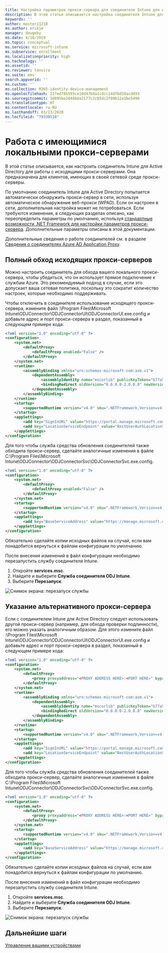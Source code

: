 ```yaml
---
title: Настройка параметров прокси-сервера для соединителя Intune для Active Directory
description: В этой статье описывается настройка соединителя Intune для Active Directory для работы с имеющимися локальными прокси-серверами.
keywords: ''
author: master11218
ms.author: erikje
manager: dougeby
ms.date: 4/16/2019
ms.topic: conceptual
ms.service: microsoft-intune
ms.subservice: enrollment
ms.localizationpriority: high
ms.technology: ''
ms.assetid: ''
ms.reviewer: tanvira
ms.suite: ems
search.appverid: ''
ms.custom: ''
ms.collection: M365-identity-device-management
ms.openlocfilehash: 227ed78b593ce10d47b9a1cdcc14dfbd58acdd93
ms.sourcegitcommit: 3d895be2844bda2177c2c85dc2f09612a1be5490
ms.translationtype: HT
ms.contentlocale: ru-RU
ms.lasthandoff: 03/13/2020
ms.locfileid: "79339518"
---
```

# <a name="work-with-existing-on-premises-proxy-servers"></a>Работа с имеющимися локальными прокси-серверами

В этой статье описывается, как настроить соединитель Intune для Active Directory для работы с исходящими прокси-серверами. Она предназначена для клиентов, имеющих в своей сетевой среде прокси-серверы.

По умолчанию соединитель Intune для Active Directory попытается автоматически обнаружить прокси-сервер в сети, используя автоматическое обнаружение веб-прокси (WPAD). Если он настроен в сети, дополнительная настройка может не потребоваться.  Если требуются изменения, в следующих разделах описано, как переопределить параметры по умолчанию, используя [стандартные возможности .NET Framework для настройки параметров прокси-сервера](https://docs.microsoft.com/dotnet/framework/configure-apps/file-schema/network/defaultproxy-element-network-settings).  Дополнительные параметры описаны в этой документации.

Дополнительные сведения о работе соединителей см. в разделе [Сведения о соединителях Azure AD Application Proxy](https://docs.microsoft.com/azure/active-directory/manage-apps/application-proxy-connectors).

## <a name="completely-bypass-outbound-proxies"></a>Полный обход исходящих прокси-серверов

Можно настроить соединитель для обхода вашего локального прокси-сервера, чтобы убедиться, что он использует прямое подключение к службам Azure. Это рекомендуемый подход в случае, если это допускает ваша сетевая политика, поскольку это сократит количество настроек, которые необходимо поддерживать.

Чтобы отключить в соединителе использование исходящего прокси-сервера, измените файл :\Program Files\Microsoft Intune\ODJConnector\ODJConnectorUI\ODJConnectorUI.exe.config и добавьте адрес и порт прокси-сервера в раздел, показанный в следующем примере кода:

```xml
<?xml version="1.0" encoding="utf-8" ?>
<configuration>
    <system.net>  
        <defaultProxy>   
            <defaultProxy enabled="False" /> 
        </defaultProxy>  
    </system.net>
    <runtime>
        <assemblyBinding xmlns="urn:schemas-microsoft-com:asm.v1">
            <dependentAssembly>
                <assemblyIdentity name="mscorlib" publicKeyToken="b77a5c561934e089" culture="neutral"/>
                <bindingRedirect oldVersion="0.0.0.0-2.0.0.0" newVersion="4.6.0.0" />
            </dependentAssembly>
        </assemblyBinding>
    </runtime>
    <startup> 
        <supportedRuntime version="v4.0" sku=".NETFramework,Version=v4.6" />
    </startup>
    <appSettings>
        <add key="SignInURL" value="https://portal.manage.microsoft.com/Home/ClientLogon"/>
        <add key="LocationServiceEndpoint" value="RestUserAuthLocationService/RestUserAuthLocationService/ServiceAddresses"/>
    </appSettings>
</configuration>
```

Для того чтобы служба средства обновления соединителей также обходила прокси-сервер, сделайте аналогичные изменения в файле C:\Program Files\Microsoft Intune\ODJConnector\ODJConnectorSvc\ODJConnectorSvc.exe.config.

```xml
<?xml version="1.0" encoding="utf-8" ?>
<configuration>
    <system.net>  
        <defaultProxy>
            <defaultProxy enabled="False" /> 
        </defaultProxy>  
    </system.net>
    <startup>
        <supportedRuntime version="v4.0" sku=".NETFramework,Version=v4.6" />
    </startup>
    <appSettings>
        <add key="BaseServiceAddress" value="https://manage.microsoft.com/" />
    </appSettings>
</configuration>
```

Обязательно сделайте копии исходных файлов на случай, если вам понадобится вернуться к файлам конфигурации по умолчанию.

После внесения изменений в файл конфигурации необходимо перезапустить службу соединителя Intune. 

1. Откройте **services.msc**.
2. Найдите и выберите **Служба соединителя ODJ Intune**.
3. Выберите **Перезапуск**.

![Снимок экрана: перезапуск службы](./media/autopilot-hybrid-connector-proxy/service-restart.png)


## <a name="specifying-an-alternative-proxy-server"></a>Указание альтернативного прокси-сервера

Если с соединителем Intune для Active Directory следует использовать другой прокси-сервер (например, для обхода проверки подлинности), его можно указать аналогичным образом. Для этого измените файл :\Program Files\Microsoft Intune\ODJConnector\ODJConnectorUI\ODJConnectorUI.exe.config и добавьте адрес и порт прокси-сервера в раздел, показанный в следующем примере кода:

```xml
<?xml version="1.0" encoding="utf-8" ?>
<configuration>
    <system.net>  
        <defaultProxy>   
            <proxy proxyaddress="<PROXY ADDRESS HERE>:<PORT HERE>" bypassonlocal="True" usesystemdefault="True"/>   
        </defaultProxy>  
    </system.net>
    <runtime>
        <assemblyBinding xmlns="urn:schemas-microsoft-com:asm.v1">
            <dependentAssembly>
                <assemblyIdentity name="mscorlib" publicKeyToken="b77a5c561934e089" culture="neutral"/>
                <bindingRedirect oldVersion="0.0.0.0-2.0.0.0" newVersion="4.6.0.0" />
            </dependentAssembly>
        </assemblyBinding>
    </runtime>
    <startup> 
        <supportedRuntime version="v4.0" sku=".NETFramework,Version=v4.6" />
    </startup>
    <appSettings>
        <add key="SignInURL" value="https://portal.manage.microsoft.com/Home/ClientLogon"/>
        <add key="LocationServiceEndpoint" value="RestUserAuthLocationService/RestUserAuthLocationService/ServiceAddresses"/>
    </appSettings>
</configuration>
```

Для того чтобы служба средства обновления соединителей также обходила прокси-сервер, сделайте аналогичные изменения в файле C:\Program Files\Microsoft Intune\ODJConnector\ODJConnectorSvc\ODJConnectorSvc.exe.config.

```xml
<?xml version="1.0" encoding="utf-8" ?>
<configuration>
    <system.net>  
        <defaultProxy>   
            <proxy proxyaddress="<PROXY ADDRESS HERE>:<PORT HERE>" bypassonlocal="True" usesystemdefault="True"/>   
        </defaultProxy>  
    </system.net>
    <startup>
        <supportedRuntime version="v4.0" sku=".NETFramework,Version=v4.6" />
    </startup>
    <appSettings>
        <add key="BaseServiceAddress" value="https://manage.microsoft.com/" />
    </appSettings>
</configuration>
```

Обязательно сделайте копии исходных файлов на случай, если вам понадобится вернуться к файлам конфигурации по умолчанию.

После внесения изменений в файл конфигурации необходимо перезапустить службу соединителя Intune. 

1. Откройте **services.msc**.
2. Найдите и выберите **Служба соединителя ODJ Intune**.
3. Выберите **Перезапуск**.

![Снимок экрана: перезапуск службы](./media/autopilot-hybrid-connector-proxy/service-restart.png)


## <a name="next-steps"></a>Дальнейшие шаги

[Управление вашими устройствами](../remote-actions/device-management.md)
